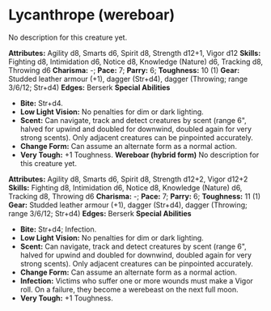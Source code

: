 # Lycanthrope (wereboar)

No description for this creature yet.

**Attributes:** Agility d8, Smarts d6, Spirit d8, Strength d12+1, Vigor
d12
**Skills:** Fighting d8, Intimidation d6, Notice d8, Knowledge (Nature)
d6, Tracking d8, Throwing d6
**Charisma:** -; **Pace:** 7; **Parry:** 6; **Toughness:** 10 (1)
**Gear:** Studded leather armour (+1), dagger (Str+d4), dagger
(Throwing; range 3/6/12; Str+d4)
**Edges:** Berserk
**Special Abilities**

- **Bite:** Str+d4.
- **Low Light Vision:** No penalties for dim or dark lighting.
- **Scent:** Can navigate, track and detect creatures by scent (range
6", halved for upwind and doubled for downwind, doubled again for very
strong scents). Only adjacent creatures can be pinpointed accurately.
- **Change Form:** Can assume an alternate form as a normal action.
- **Very Tough:** +1 Toughness.
**Wereboar (hybrid form)**
No description for this creature yet.

**Attributes:** Agility d8, Smarts d6, Spirit d8, Strength d12+2, Vigor
d12+2
**Skills:** Fighting d8, Intimidation d6, Notice d8, Knowledge (Nature)
d6, Tracking d8, Throwing d6
**Charisma:** -; **Pace:** 7; **Parry:** 6; **Toughness:** 11 (1)
**Gear:** Studded leather armour (+1), dagger (Str+d4), dagger
(Throwing; range 3/6/12; Str+d4)
**Edges:** Berserk
**Special Abilities**

- **Bite:** Str+d4; Infection.
- **Low Light Vision:** No penalties for dim or dark lighting.
- **Scent:** Can navigate, track and detect creatures by scent (range
6", halved for upwind and doubled for downwind, doubled again for very
strong scents). Only adjacent creatures can be pinpointed accurately.
- **Change Form:** Can assume an alternate form as a normal action.
- **Infection:** Victims who suffer one or more wounds must make a Vigor
roll. On a failure, they become a werebeast on the next full moon.
- **Very Tough:** +1 Toughness.
